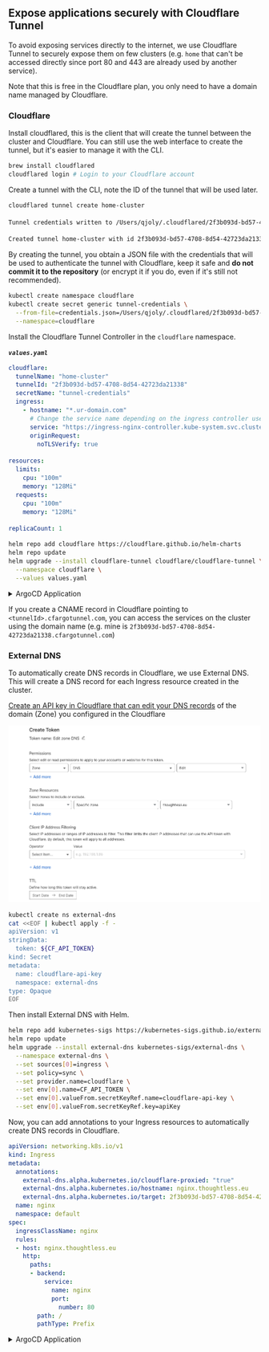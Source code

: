 ## Expose applications securely with Cloudflare Tunnel

To avoid exposing services directly to the internet, we use Cloudflare Tunnel to securely expose them on few clusters (e.g. `home` that can't be accessed directly since port 80 and 443 are already used by another service).

Note that this is free in the Cloudflare plan, you only need to have a domain name managed by Cloudflare.

### Cloudflare

Install cloudflared, this is the client that will create the tunnel between the cluster and Cloudflare. You can still use the web interface to create the tunnel, but it's easier to manage it with the CLI.

```bash
brew install cloudflared
cloudflared login # Login to your Cloudflare account
```

Create a tunnel with the CLI, note the ID of the tunnel that will be used later.

```bash
cloudflared tunnel create home-cluster

Tunnel credentials written to /Users/qjoly/.cloudflared/2f3b093d-bd57-4708-8d54-42723da21338.json. cloudflared chose this file based on where your origin certificate was found. Keep this file secret. To revoke these credentials, delete the tunnel.

Created tunnel home-cluster with id 2f3b093d-bd57-4708-8d54-42723da21338
```

By creating the tunnel, you obtain a JSON file with the credentials that will be used to authenticate the tunnel with Cloudflare, keep it safe and **do not commit it to the repository** (or encrypt it if you do, even if it's still not recommended).

```bash
kubectl create namespace cloudflare
kubectl create secret generic tunnel-credentials \
  --from-file=credentials.json=/Users/qjoly/.cloudflared/2f3b093d-bd57-4708-8d54-42723da21338.json \
  --namespace=cloudflare
```

Install the Cloudflare Tunnel Controller in the `cloudflare` namespace.

***`values.yaml`***
```yaml
cloudflare:
  tunnelName: "home-cluster"
  tunnelId: "2f3b093d-bd57-4708-8d54-42723da21338"
  secretName: "tunnel-credentials"
  ingress:
    - hostname: "*.ur-domain.com"
      # Change the service name depending on the ingress controller used
      service: "https://ingress-nginx-controller.kube-system.svc.cluster.local:443"
      originRequest:
        noTLSVerify: true

resources:
  limits:
    cpu: "100m"
    memory: "128Mi"
  requests:
    cpu: "100m"
    memory: "128Mi"

replicaCount: 1
```

```bash
helm repo add cloudflare https://cloudflare.github.io/helm-charts
helm repo update
helm upgrade --install cloudflare-tunnel cloudflare/cloudflare-tunnel \
  --namespace cloudflare \
  --values values.yaml
```

<details>
<summary>ArgoCD Application</summary>

```yaml
apiVersion: argoproj.io/v1alpha1
kind: Application
metadata:
  name: cloudflare-tunnel
  namespace: argocd
spec:
  project: default
  source:
    repoURL: https://cloudflare.github.io/helm-charts
    chart: cloudflare-tunnel
    targetRevision: 0.3.2
    helm:
      values: |
          cloudflare:
            tunnelName: "home-cluster"
            tunnelId: "2f3b093d-bd57-4708-8d54-42723da21338"
            secretName: "cloudflare-tunnel"
            ingress:
              - hostname: "*.thoughtless.eu"
                service: "https://ingress-nginx-controller.ingress-nginx.svc.cluster.local:443"
                originRequest:
                  noTLSVerify: true

          resources:
            limits:
              cpu: "100m"
              memory: "128Mi"
            requests:
              cpu: "100m"
              memory: "128Mi"

          replicaCount: 1
  destination:
    server: https://kubernetes.default.svc
    namespace: cloudflare
  syncPolicy:
    automated:
      prune: true
    syncOptions:
      - CreateNamespace=true
```

</details>

If you create a CNAME record in Cloudflare pointing to `<tunnelId>.cfargotunnel.com`, you can access the services on the cluster using the domain name (e.g. mine is `2f3b093d-bd57-4708-8d54-42723da21338.cfargotunnel.com`)

### External DNS

To automatically create DNS records in Cloudflare, we use External DNS. This will create a DNS record for each Ingress resource created in the cluster.

[Create an API key in Cloudflare that can edit your DNS records](https://dash.cloudflare.com/profile/api-tokens) of the domain (Zone) you configured in the Cloudflare

![API Dashboard Cloudflare](./img/cloudflare-token.png)

```bash
kubectl create ns external-dns
cat <<EOF | kubectl apply -f -
apiVersion: v1
stringData:
  token: ${CF_API_TOKEN}
kind: Secret
metadata:
  name: cloudflare-api-key
  namespace: external-dns
type: Opaque
EOF
```

Then install External DNS with Helm.

```bash
helm repo add kubernetes-sigs https://kubernetes-sigs.github.io/external-dns/
helm repo update
helm upgrade --install external-dns kubernetes-sigs/external-dns \
  --namespace external-dns \
  --set sources[0]=ingress \
  --set policy=sync \
  --set provider.name=cloudflare \
  --set env[0].name=CF_API_TOKEN \
  --set env[0].valueFrom.secretKeyRef.name=cloudflare-api-key \
  --set env[0].valueFrom.secretKeyRef.key=apiKey
```


Now, you can add annotations to your Ingress resources to automatically create DNS records in Cloudflare.

```yaml
apiVersion: networking.k8s.io/v1
kind: Ingress
metadata:
  annotations:
    external-dns.alpha.kubernetes.io/cloudflare-proxied: "true"
    external-dns.alpha.kubernetes.io/hostname: nginx.thoughtless.eu
    external-dns.alpha.kubernetes.io/target: 2f3b093d-bd57-4708-8d54-42723da21338.cfargotunnel.com
  name: nginx
  namespace: default
spec:
  ingressClassName: nginx
  rules:
  - host: nginx.thoughtless.eu
    http:
      paths:
      - backend:
          service:
            name: nginx
            port:
              number: 80
        path: /
        pathType: Prefix
```



<details>
<summary>ArgoCD Application</summary>

```yaml
---
apiVersion: argoproj.io/v1alpha1
kind: Application
metadata:
  name: external-dns
  namespace: argocd
  annotations:
    # Application is needed before the secret
    argocd.argoproj.io/sync-wave: "-1"
spec:
  project: default
  source:
    repoURL: https://kubernetes-sigs.github.io/external-dns/
    chart: external-dns
    targetRevision: 1.15.0
    helm:
      parameters:
        - name: sources[0]
          value: ingress
        - name: policy
          value: sync
        - name: provider.name
          value: cloudflare
        - name: env[0].name
          value: CF_API_TOKEN
        - name: env[0].valueFrom.secretKeyRef.name
          value: cloudflare-api-key
        - name: env[0].valueFrom.secretKeyRef.key
          value: apiKey
  destination:
    server: https://kubernetes.default.svc
    namespace: external-dns
  syncPolicy:
    automated:
      prune: true
    syncOptions:
      - CreateNamespace=true
```



</details>